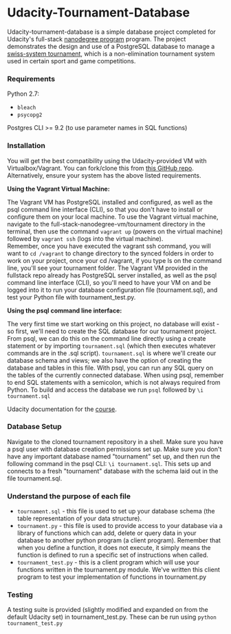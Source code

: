 # Udacity-Tournament-Database

Udacity-tournament-database is a simple database project completed for Udacity's full-stack [nanodegree program](https://www.udacity.com/nanodegree) program. The project demonstrates the design and use of a PostgreSQL database to manage a [swiss-system tournament](http://en.wikipedia.org/wiki/Swiss-system_tournament), which is a non-elimination tournament system used in certain sport and game competitions.   

### Requirements

Python 2.7:
 - `bleach`
 - `psycopg2`

Postgres CLI >= 9.2 (to use parameter names in SQL functions)

### Installation

You will get the best compatibility using the Udacity-provided VM with Virtualbox/Vagrant. You can fork/clone this from [this GitHub repo](https://github.com/udacity/fullstack-nanodegree-vm). Alternatively, ensure your system has the above listed requirements.

**Using the Vagrant Virtual Machine:**

The Vagrant VM has PostgreSQL installed and configured, as well as the psql command line interface (CLI), so that you don't have to install or configure them on your local machine.
To use the Vagrant virtual machine, navigate to the full-stack-nanodegree-vm/tournament directory in the terminal, then use the command `vagrant up` (powers on the virtual machine) followed by `vagrant ssh` (logs into the virtual machine).  
Remember, once you have executed the vagrant ssh command, you will want to `cd /vagrant` to change directory to the synced folders in order to work on your project, once your cd /vagrant, if you type ls on the command line, you'll see your tournament folder.
The Vagrant VM provided in the fullstack repo already has PostgreSQL server installed, as well as the psql command line interface (CLI), so you'll need to have your VM on and be logged into it to run your database configuration file (tournament.sql), and test your Python file with tournament_test.py.

**Using the psql command line interface:**

The very first time we start working on this project, no database will exist - so first, we'll need to create the SQL database for our tournament project. From psql, we can do this on the command line directly using a create statement or by importing `tournament.sql` (which then executes whatever commands are in the .sql script).
`tournament.sql` is where we'll create our database schema and views; we also have the option of creating the database and tables in this file.
With psql, you can run any SQL query on the tables of the currently connected database.
When using psql, remember to end SQL statements with a semicolon, which is not always required from Python.
To build and access the database we run `psql` followed by `\i tournament.sql`

Udacity documentation for the [course](https://docs.google.com/document/d/16IgOm4XprTaKxAa8w02y028oBECOoB1EI1ReddADEeY/pub?embedded=true).


### Database Setup

Navigate to the cloned tournament repository in a shell. Make sure you have a psql user with database creation permissions set up. Make sure you don't have any important database named "tournament" set up, and then run the following command in the psql CLI: `\i tournament.sql`. This sets up and connects to a fresh "tournament" database with the schema laid out in the file tournament.sql.

### Understand the purpose of each file

- `tournament.sql`  - this file is used to set up your database schema (the table representation of your data structure).
- `tournament.py` - this file is used to provide access to your database via a library of functions which can add, delete or query data in your database to another python program (a client program). Remember that when you define a function, it does not execute, it simply means the function is defined to run a specific set of instructions when called.
- `tournament_test.py` - this is a client program which will use your functions written in the tournament.py module. We've written this client program to test your implementation of functions in tournament.py


### Testing

A testing suite is provided (slightly modified and expanded on from the default Udacity set) in tournament_test.py. These can be run using `python tournament_test.py`
